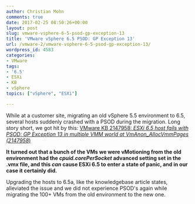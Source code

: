 ```yaml
---
author: Christian Mohn
comments: true
date: 2017-02-25 08:50:26+00:00
layout: post
slug: vmware-vsphere-6-5-psod-gp-exception-13
title: 'VMware vSphere 6.5 PSOD: GP Exception 13'
url: /vmware-2/vmware-vsphere-6-5-psod-gp-exception-13/
wordpress_id: 4583
categories:
- VMware
tags:
- '6.5'
- ESXi
- KB
- vSphere
topics: ["vSphere", "ESXi"]

---
```


While at a customer site, migrating an old vSphere 5.5 environment to 6.5, several hosts suddenly crashed with a PSOD during the migration. Long story short, we got hit by this: [VMware KB 2147958: _ESXi 6.5 host fails with PSOD: GP Exception 13 in multiple VMM world at VmAnon_AllocVmmPages (2147958_)](https://kb.vmware.com/selfservice/microsites/search.do?language=en_US&cmd=displayKC&externalId=2147958)

<!--more-->

**It turned out that a bunch of the VMs we were vMotioning from the old environment had the _cpuid.corePerSocket_ advanced setting set in the .vmx file, and this _can_ cause ESXi 6.5 to enter a state of panic, and in our case it certainly did.**

Upgrading the hosts to 6.5a, like the knowledgebase article states, alleviated the issue and we did not experience PSOD's again while migrating the 100+ VMs from the old environment to the new one.
